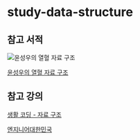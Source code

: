 # study-data-structure

## 참고 서적
![윤성우의 열혈 자료 구조](https://user-images.githubusercontent.com/62634753/201444442-a7c50dab-0b25-4fb1-b0f1-0ccc2bd4e084.jpg)

[윤성우의 열혈 자료 구조](https://product.kyobobook.co.kr/detail/S000001589149)

## 참고 강의
[생활 코딩 - 자료 구조](https://www.youtube.com/watch?v=bj2F0hTiTtw&list=PLuHgQVnccGMDsWOOn_P0EmAWB8DArS3Fk&index=1)

[엔지니어대한민국](https://www.youtube.com/user/damazzang)

